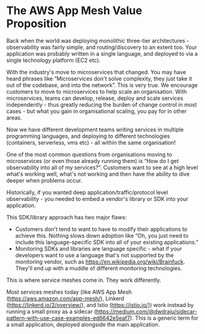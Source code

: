 # The AWS App Mesh Value Proposition

Back when the world was deploying monolithic three-tier architectures - observability was fairly simple, and routing/discovery to an extent too. Your application was probably written in a single language, and deployed to via a single technology platform (EC2 etc). 

With the industry's move to microservices that changed. You may have heard phrases like “Microservices don't solve complexity, they just take it out of the codebase, and into the network”. This is very true. We encourage customers to move to microservices to help scale an organisation. With microservices, teams can develop, release, deploy and scale services independently - thus greatly reducing the burden of change control in most cases - but what you gain in organisational scaling, you pay for in other areas.

Now we have different development teams writing services in multiple programming languages, and deploying to different technologies (containers, serverless, vms etc) - all within the same organisation!

One of the most common questions from organisations moving to microservices (or even those already running them) is “How do I get observability into all of my services?”. Customers want to see at a high level what's working well, what's not working and then have the ability to dive deeper when problems occur.

Historically, if you wanted deep application/traffic/protocol level observability - you needed to embed a vendor's library or SDK into your application.  

This SDK/library approach has two major flaws:

*  Customers don't tend to want to have to modify their applications to achieve this. Nothing slows down adoption like “Oh, you just need to include this language-specific SDK into all of your existing applications.”
* Monitoring SDKs and libraries are language specific - what if your developers want to use a language that's not supported by the monitoring vendor, such as https://en.wikipedia.org/wiki/Brainfuck. They'll end up with a muddle of different monitoring technologies.

This is where service meshes come in. They work differently.

Most services meshes today (like AWS App Mesh (https://aws.amazon.com/app-mesh/), Linkerd (https://linkerd.io/2/overview/), and Istio (https://istio.io/)) work instead by running a small proxy as a sidecar (https://medium.com/@dwdraju/sidecar-pattern-with-use-case-examples-ed6642e5eaf7). This is a generic term for a small application, deployed alongside the main application.
